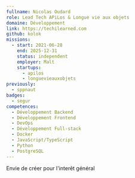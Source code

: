 ```yaml
---
fullname: Nicolas Oudard
role: Lead Tech APiLos & Longue vie aux objets
domaine: Développement
link: https://techilearned.com
github: kolok
missions:
  - start: 2021-06-28
    end: 2025-12-31
    status: independent
    employer: Malt
    startups:
      - apilos
      - longuevieauxobjets
previously:
  - sppnaut
badges:
  - segur
competences:
  - Développement Backend
  - Développement Frontend
  - DevOps
  - Développement Full-stack
  - Docker
  - JavaScript/TypeScript
  - Python
  - PostgreSQL
---
```

Envie de créer pour l'interêt général